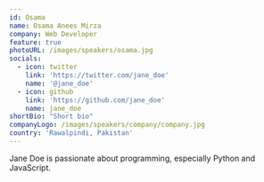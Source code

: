 ```yaml
---
id: Osama
name: Osama Anees Mirza
company: Web Developer
feature: true
photoURL: /images/speakers/osama.jpg
socials:
  - icon: twitter
    link: 'https://twitter.com/jane_doe'
    name: '@jane_doe'
  - icon: github
    link: 'https://github.com/jane_doe'
    name: jane_doe
shortBio: "Short bio"
companyLogo: /images/speakers/company/company.jpg
country: 'Rawalpindi, Pakistan'
---
```


Jane Doe is passionate about programming, especially Python and JavaScript.

